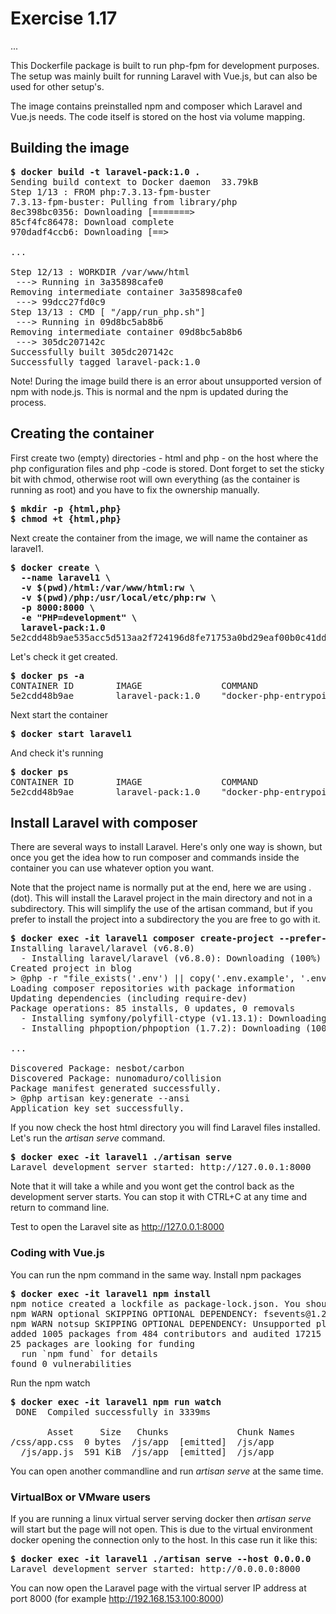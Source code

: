 # Exercise 1.17

...

This Dockerfile package is built to run php-fpm for development purposes. The
setup was mainly built for running Laravel with Vue.js, but can also be used for 
other setup's.

The image contains preinstalled npm and composer which Laravel and Vue.js needs. The code itself
is stored on the host via volume mapping.

## Building the image
<pre>
<b>$ docker build -t laravel-pack:1.0 .</b>
Sending build context to Docker daemon  33.79kB
Step 1/13 : FROM php:7.3.13-fpm-buster
7.3.13-fpm-buster: Pulling from library/php
8ec398bc0356: Downloading [=======>                                           ]  3.943MB/27.09MB
85cf4fc86478: Download complete
970dadf4ccb6: Downloading [==>                                                ]  3.767MB/76.65MB

...

Step 12/13 : WORKDIR /var/www/html
 ---> Running in 3a35898cafe0
Removing intermediate container 3a35898cafe0
 ---> 99dcc27fd0c9
Step 13/13 : CMD [ "/app/run_php.sh"]
 ---> Running in 09d8bc5ab8b6
Removing intermediate container 09d8bc5ab8b6
 ---> 305dc207142c
Successfully built 305dc207142c
Successfully tagged laravel-pack:1.0
</pre>

Note! During the image build there is an error about unsupported version of npm with node.js.
This is normal and the npm is updated during the process.

## Creating the container

First create two (empty) directories - html and php - on the host where the php configuration files and php -code is stored.
Dont forget to set the sticky bit with chmod, otherwise root will own everything (as the container is running as root)
and you have to fix the ownership manually.
<pre>
<b>$ mkdir -p {html,php}</b>
<b>$ chmod +t {html,php}</b>
</pre>

Next create the container from the image, we will name the container as laravel1.
<pre><b>$ docker create \
  --name laravel1 \
  -v $(pwd)/html:/var/www/html:rw \
  -v $(pwd)/php:/usr/local/etc/php:rw \
  -p 8000:8000 \
  -e "PHP=development" \
  laravel-pack:1.0</b>
5e2cdd48b9ae535acc5d513aa2f724196d8fe71753a0bd29eaf00b0c41dd4542
</pre>

Let's check it get created.
<pre>
<b>$ docker ps -a</b>
CONTAINER ID        IMAGE               COMMAND                  CREATED             STATUS              PORTS               NAMES
5e2cdd48b9ae        laravel-pack:1.0    "docker-php-entrypoi…"   35 seconds ago      Created                                 laravel1
</pre>

Next start the container
<pre>
<b>$ docker start laravel1</b>
</pre>

And check it's running
<pre>
<b>$ docker ps</b>
CONTAINER ID        IMAGE               COMMAND                  CREATED             STATUS              PORTS                                       NAMES
5e2cdd48b9ae        laravel-pack:1.0    "docker-php-entrypoi…"   5 minutes ago       Up 5 seconds        0.0.0.0:8000->8000/tcp, 9000/tcp            laravel1
</pre>

## Install Laravel with composer
There are several ways to install Laravel. Here's only one way is shown, but once you get the idea how to run composer and commands inside the container you can use whatever option you want.

Note that the project name is normally put at the end, here we are using . (dot). This will install the Laravel project in the main directory and not in a subdirectory. This will simplify the use of the artisan command, but if you prefer to install the project into a subdirectory the you are free to go with it.
<pre>
<b>$ docker exec -it laravel1 composer create-project --prefer-dist laravel/laravel .</b>
Installing laravel/laravel (v6.8.0)
  - Installing laravel/laravel (v6.8.0): Downloading (100%)
Created project in blog
> @php -r "file_exists('.env') || copy('.env.example', '.env');"
Loading composer repositories with package information
Updating dependencies (including require-dev)
Package operations: 85 installs, 0 updates, 0 removals
  - Installing symfony/polyfill-ctype (v1.13.1): Downloading (100%)
  - Installing phpoption/phpoption (1.7.2): Downloading (100%)

...

Discovered Package: nesbot/carbon
Discovered Package: nunomaduro/collision
Package manifest generated successfully.
> @php artisan key:generate --ansi
Application key set successfully.
</pre>

If you now check the host html directory you will find Laravel files installed. Let's run the <i>artisan serve</i> command.
<pre>
<b>$ docker exec -it laravel1 ./artisan serve</b>
Laravel development server started: http://127.0.0.1:8000
</pre>
Note that it will take a while and you wont get the control back as the development server starts. You can stop it with CTRL+C at any time and return to command line.

Test to open the Laravel site as http://127.0.0.1:8000

### Coding with Vue.js
You can run the npm command in the same way. Install npm packages
<pre>
<b>$ docker exec -it laravel1 npm install</b>
npm notice created a lockfile as package-lock.json. You should commit this file.
npm WARN optional SKIPPING OPTIONAL DEPENDENCY: fsevents@1.2.11 (node_modules/fsevents):
npm WARN notsup SKIPPING OPTIONAL DEPENDENCY: Unsupported platform for fsevents@1.2.11: wanted {"os":"darwin","arch":"any"} (current: {"os":"linux","arch":"x64"})
added 1005 packages from 484 contributors and audited 17215 packages in 83.803s
25 packages are looking for funding
  run `npm fund` for details
found 0 vulnerabilities
</pre>

Run the npm watch
<pre>
<b>$ docker exec -it laravel1 npm run watch</b>
 DONE  Compiled successfully in 3339ms                                                                                                                            7:20:49 PM

       Asset     Size   Chunks             Chunk Names
/css/app.css  0 bytes  /js/app  [emitted]  /js/app
  /js/app.js  591 KiB  /js/app  [emitted]  /js/app
</pre>

You can open another commandline and run <i>artisan serve</i> at the same time.

### VirtualBox or VMware users
If you are running a linux virtual server serving docker then <i>artisan serve</i> will start but the page will not open.
This is due to the virtual environment docker opening the connection only to the host. In this case run it like this:
<pre>
<b>$ docker exec -it laravel1 ./artisan serve --host 0.0.0.0</b>
Laravel development server started: http://0.0.0.0:8000
</pre>
You can now open the Laravel page with the virtual server IP address at port 8000
(for example http://192.168.153.100:8000)
